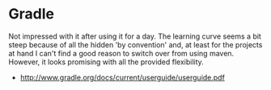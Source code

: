 Gradle
======


Not impressed with it after using it for a day. The learning curve seems a bit steep because of all the hidden 'by convention' and, at least for the projects at hand I can't find a good reason to switch over from using maven.
However, it looks promising with all the provided flexibility.

* http://www.gradle.org/docs/current/userguide/userguide.pdf
